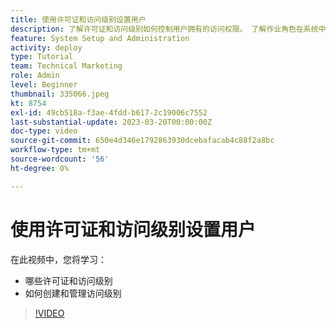 ```yaml
---
title: 使用许可证和访问级别设置用户
description: 了解许可证和访问级别如何控制用户拥有的访问权限。 了解作业角色在系统中的使用方式。
feature: System Setup and Administration
activity: deploy
type: Tutorial
team: Technical Marketing
role: Admin
level: Beginner
thumbnail: 335066.jpeg
kt: 8754
exl-id: 49cb518a-f3ae-4fdd-b617-2c19006c7552
last-substantial-update: 2023-03-20T00:00:00Z
doc-type: video
source-git-commit: 650e4d346e1792863930dcebafacab4c88f2a8bc
workflow-type: tm+mt
source-wordcount: '56'
ht-degree: 0%

---
```


# 使用许可证和访问级别设置用户

在此视频中，您将学习：

* 哪些许可证和访问级别
* 如何创建和管理访问级别

>[!VIDEO](https://video.tv.adobe.com/v/335066/?quality=12&learn=on)
